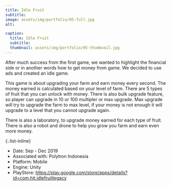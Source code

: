 ```yaml
---
title: Idle Fruit
subtitle: 
image: assets/img/portfolio/05-full.jpg
alt: 

caption:
  title: Idle Fruit
  subtitle: 
  thumbnail: assets/img/portfolio/05-thumbnail.jpg
---
```


After much success from the first game, we wanted to highlight the financial side or in another words how to get money from game. We decided to use ads and created an idle game. 

This game is about upgrading your farm and earn money every second. The money earned is calculated based on your level of farm. There are 5 types of fruit that you can unlock with money. There is also bulk upgrade feature, so player can upgrade in 10 or 100 multipler or max upgrade. Max upgrade will try to upgrade the farm to max level, if your money is not enough it will upgrade to a level that you cannot upgrade again.

There is also a laboratory, to upgrade money earned for each type of fruit. There is also a robot and drone to help you grow you farm and earn even more money. 


{:.list-inline}

- Date: Sep - Dec 2019
- Associated with: Polytron Indonesia
- Platform: Mobile
- Engine: Unity
- PlayStore: https://play.google.com/store/apps/details?id=com.hit.idlefruitlegacy
